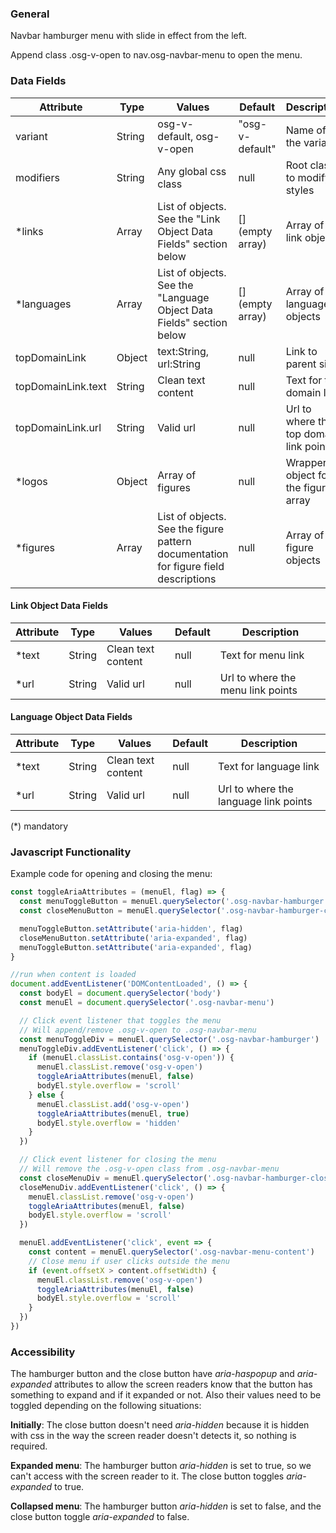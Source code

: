 ### General
Navbar hamburger menu with slide in effect from the left.

Append class .osg-v-open to nav.osg-navbar-menu to open the menu.

### Data Fields
| Attribute | Type | Values | Default | Description |
|---|---|---|---|---|
| variant | String  | osg-v-default, osg-v-open | "osg-v-default" | Name of the variant |
| modifiers | String | Any global css class | null | Root class to modify styles |
| *links | Array | List of objects. See the "Link Object Data Fields" section below | [] (empty array) | Array of link objects |
| *languages | Array | List of objects. See the "Language Object Data Fields" section below | [] (empty array) | Array of language objects |
| topDomainLink | Object | text:String, url:String | null | Link to parent site |
| topDomainLink.text | String | Clean text content | null | Text for top domain link |
| topDomainLink.url | String | Valid url | null | Url to where the top domain link points |
| *logos | Object | Array of figures | null | Wrapper object for the figures array |
| *figures | Array | List of objects. See the figure pattern documentation for figure field descriptions | null | Array of figure objects |

#### Link Object Data Fields
| Attribute | Type | Values | Default | Description |
|---|---|---|---|---|
| *text | String | Clean text content | null | Text for menu link |
| *url | String | Valid url | null | Url to where the menu link points |

#### Language Object Data Fields
| Attribute | Type | Values | Default | Description |
|---|---|---|---|---|
| *text | String | Clean text content | null | Text for language link |
| *url | String | Valid url | null | Url to where the language link points |

(*) mandatory

### Javascript Functionality

Example code for opening and closing the menu:

```javascript
const toggleAriaAttributes = (menuEl, flag) => {
  const menuToggleButton = menuEl.querySelector('.osg-navbar-hamburger .osg-navbar-hamburger-icon')
  const closeMenuButton = menuEl.querySelector('.osg-navbar-hamburger-close .osg-navbar-hamburger-icon')

  menuToggleButton.setAttribute('aria-hidden', flag)
  closeMenuButton.setAttribute('aria-expanded', flag)
  menuToggleButton.setAttribute('aria-expanded', flag)
}

//run when content is loaded
document.addEventListener('DOMContentLoaded', () => {
  const bodyEl = document.querySelector('body')
  const menuEl = document.querySelector('.osg-navbar-menu')

  // Click event listener that toggles the menu
  // Will append/remove .osg-v-open to .osg-navbar-menu
  const menuToggleDiv = menuEl.querySelector('.osg-navbar-hamburger')
  menuToggleDiv.addEventListener('click', () => {
    if (menuEl.classList.contains('osg-v-open')) {
      menuEl.classList.remove('osg-v-open')
      toggleAriaAttributes(menuEl, false)
      bodyEl.style.overflow = 'scroll'
    } else {
      menuEl.classList.add('osg-v-open')
      toggleAriaAttributes(menuEl, true)
      bodyEl.style.overflow = 'hidden'
    }
  })

  // Click event listener for closing the menu
  // Will remove the .osg-v-open class from .osg-navbar-menu
  const closeMenuDiv = menuEl.querySelector('.osg-navbar-hamburger-close')
  closeMenuDiv.addEventListener('click', () => {
    menuEl.classList.remove('osg-v-open')
    toggleAriaAttributes(menuEl, false)
    bodyEl.style.overflow = 'scroll'
  })

  menuEl.addEventListener('click', event => {
    const content = menuEl.querySelector('.osg-navbar-menu-content')
    // Close menu if user clicks outside the menu
    if (event.offsetX > content.offsetWidth) {
      menuEl.classList.remove('osg-v-open')
      toggleAriaAttributes(menuEl, false)
      bodyEl.style.overflow = 'scroll'
    }
  })
})

```

### Accessibility
The hamburger button and the close button have *aria-haspopup* and *aria-expanded* attributes to allow the screen readers know that the button has something to expand and if it expanded or not. Also their values need to be toggled depending on the following situations:

**Initially**: The close button doesn't need *aria-hidden* because it is hidden with css in the way the screen reader doesn't detects it, so nothing is required.

**Expanded menu**: The hamburger button *aria-hidden* is set to true, so we can't access with the screen reader to it. The close button toggles *aria-expanded* to true.

**Collapsed menu**: The hamburger button *aria-hidden* is set to false, and the close button toggle *aria-expanded* to false.
